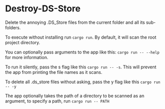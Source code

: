 # Destroy-DS-Store
Delete the annoying .DS_Store files from the current folder and all its sub-folders.

To execute without installing run ```cargo run```. By default, it will scan the root project directory.

You can optionally pass arguments to the app like this: ```cargo run -- --help``` for more information.

To run it silently, pass the s flag like this ```cargo run -- -s```. This will prevent the app from printing the file names as it scans.

To delete all .ds_store files without asking, pass the y flag like this ```cargo run -- -y```

The app optionally takes the path of a directory to be scanned as an argument, to specify a path, run ```cargo run -- PATH```
